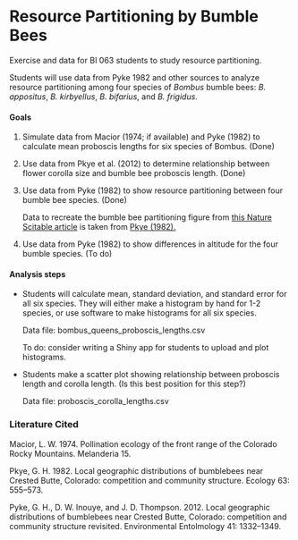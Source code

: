 # Resource Partitioning by Bumble Bees

Exercise and data for BI 063 students to study resource partitioning.

Students will use data from Pyke 1982 and other sources to analyze resource partitioning among four species of *Bombus* bumble bees: *B. appositus*, *B. kirbyellus*, *B. bifarius*, and *B. frigidus*.


#### Goals
1. Simulate data from Macior (1974; if available) and Pyke (1982) to calculate mean proboscis lengths for six species of Bombus. (Done)
	

1. Use data from Pkye et al. (2012) to determine relationship between flower corolla size and bumble bee proboscis length.  (Done)

3. Use data from Pyke (1982) to show resource partitioning between four bumble bee species. (Done)

	Data to recreate the bumble bee partitioning figure from [this Nature Scitable article](https://www.nature.com/scitable/knowledge/library/resource-partitioning-and-why-it-matters-17362658/) is taken from [Pkye (1982).](https://www.jstor.org/stable/1938970)

4. Use data from Pyke (1982) to show differences in altitude for the four bumble species. (To do)

#### Analysis steps

* Students will calculate mean, standard deviation, and standard error for all six species. They will either make a histogram by hand for 1-2 species, or use software to make histograms for all six species.

	Data file: bombus\_queens\_proboscis\_lengths.csv
	
	To do: consider writing a Shiny app for students to upload and plot histograms.
	
* Students make a scatter plot showing relationship between proboscis length and corolla length. (Is this best position for this step?)

	Data file: proboscis\_corolla\_lengths.csv

### Literature Cited

Macior, L. W. 1974. Pollination ecology of the front range of the Colorado Rocky Mountains. Melanderia 15.

Pkye, G. H. 1982. Local geographic distributions of bumblebees near Crested Butte, Colorado: competition and community structure. Ecology 63: 555–573.

Pyke, G. H., D. W. Inouye, and J. D. Thompson. 2012. Local geographic distributions of bumblebees near Crested Butte, Colorado: competition and community structure revisited. Environmental Entolmology 41: 1332–1349. 